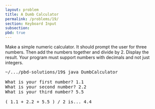 ```yaml
---
layout: problem
title: A Dumb Calculator
permalink: /problems/19/
section: Keyboard Input
subsection:
pbd: true
---
```

Make a simple numeric calculator. It should prompt the user for three numbers. 
Then add the numbers together and divide by 2. Display the result. 
Your program must support numbers with decimals and not just integers.

<pre class="terminal">
~/.../pbd-solutions/19$ <kbd>java DumbCalculator</kbd>

What is your first number? <kbd>1.1</kbd>
What is your second number? <kbd>2.2</kbd>
What is your third number? <kbd>5.5</kbd>

( 1.1 + 2.2 + 5.5 ) / 2 is... 4.4
</pre>